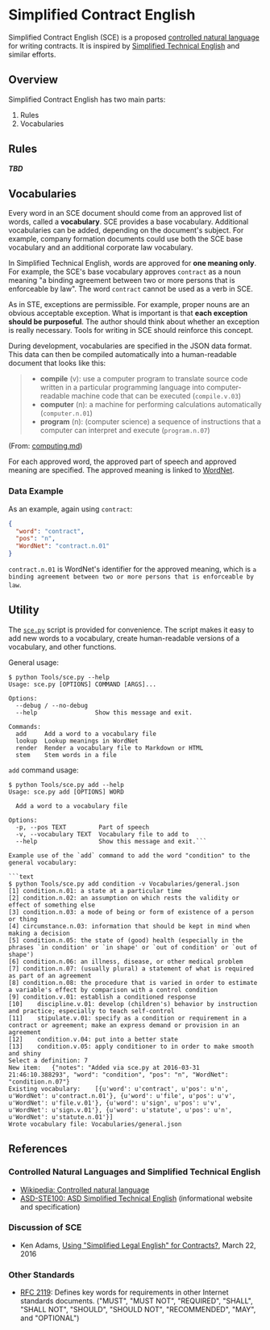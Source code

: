 # Simplified Contract English

Simplified Contract English (SCE) is a proposed [controlled natural language](https://en.wikipedia.org/wiki/Controlled_natural_language) for writing contracts. It is inspired by [Simplified Technical English](https://en.wikipedia.org/wiki/Simplified_Technical_English) and similar efforts.

## Overview

Simplified Contract English has two main parts:

1. Rules
2. Vocabularies

## Rules

***TBD***

## Vocabularies

Every word in an SCE document should come from an approved list of words, called a **vocabulary**. SCE provides a base vocabulary. Additional vocabularies can be added, depending on the document's subject. For example, company formation documents could use both the SCE base vocabulary and an additional corporate law vocabulary.

In Simplified Technical English, words are approved for **one meaning only**. For example, the SCE's base vocabulary approves `contract` as a noun meaning "a binding agreement between two or more persons that is enforceable by law". The word `contract` cannot be used as a verb in SCE.

As in STE, exceptions are permissible. For example, proper nouns are an obvious acceptable exception. What is important is that **each exception should be purposeful**. The author should think about whether an exception is really necessary. Tools for writing in SCE should reinforce this concept.

During development, vocabularies are specified in the JSON data format. This data can then be compiled automatically into a human-readable document that looks like this:

> * **compile** (v): use a computer program to translate source code written in a particular programming language into computer-readable machine code that can be executed (`compile.v.03`)
> * **computer** (n): a machine for performing calculations automatically (`computer.n.01`)
> * **program** (n): (computer science) a sequence of instructions that a computer can interpret and execute (`program.n.07`)

(From: [computing.md](Vocabularies/computing.md))

For each approved word, the approved part of speech and approved meaning are specified. The approved meaning is linked to [WordNet](http://wordnet.princeton.edu/).

### Data Example

As an example, again using `contract`:

```json
{
  "word": "contract",
  "pos": "n",
  "WordNet": "contract.n.01"
}
```

`contract.n.01` is WordNet's identifier for the approved meaning, which is `a binding agreement between two or more persons that is enforceable by law`.

## Utility

The [`sce.py`](Tools/sce.py) script is provided for convenience. The script makes it easy to add new words to a vocabulary, create human-readable versions of a vocabulary, and other functions.

General usage:

```text
$ python Tools/sce.py --help
Usage: sce.py [OPTIONS] COMMAND [ARGS]...

Options:
  --debug / --no-debug
  --help                Show this message and exit.

Commands:
  add     Add a word to a vocabulary file
  lookup  Lookup meanings in WordNet
  render  Render a vocabulary file to Markdown or HTML
  stem    Stem words in a file
```

`add` command usage:

```text
$ python Tools/sce.py add --help
Usage: sce.py add [OPTIONS] WORD

  Add a word to a vocabulary file

Options:
  -p, --pos TEXT         Part of speech
  -v, --vocabulary TEXT  Vocabulary file to add to
  --help                 Show this message and exit.```

Example use of the `add` command to add the word "condition" to the general vocabulary:

```text
$ python Tools/sce.py add condition -v Vocabularies/general.json
[1]	condition.n.01: a state at a particular time
[2]	condition.n.02: an assumption on which rests the validity or effect of something else
[3]	condition.n.03: a mode of being or form of existence of a person or thing
[4]	circumstance.n.03: information that should be kept in mind when making a decision
[5]	condition.n.05: the state of (good) health (especially in the phrases `in condition' or `in shape' or `out of condition' or `out of shape')
[6]	condition.n.06: an illness, disease, or other medical problem
[7]	condition.n.07: (usually plural) a statement of what is required as part of an agreement
[8]	condition.n.08: the procedure that is varied in order to estimate a variable's effect by comparison with a control condition
[9]	condition.v.01: establish a conditioned response
[10]	discipline.v.01: develop (children's) behavior by instruction and practice; especially to teach self-control
[11]	stipulate.v.01: specify as a condition or requirement in a contract or agreement; make an express demand or provision in an agreement
[12]	condition.v.04: put into a better state
[13]	condition.v.05: apply conditioner to in order to make smooth and shiny
Select a definition: 7
New item:	{"notes": "Added via sce.py at 2016-03-31 21:46:10.388293", "word": "condition", "pos": "n", "WordNet": "condition.n.07"}
Existing vocabulary:	[{u'word': u'contract', u'pos': u'n', u'WordNet': u'contract.n.01'}, {u'word': u'file', u'pos': u'v', u'WordNet': u'file.v.01'}, {u'word': u'sign', u'pos': u'v', u'WordNet': u'sign.v.01'}, {u'word': u'statute', u'pos': u'n', u'WordNet': u'statute.n.01'}]
Wrote vocabulary file: Vocabularies/general.json
```

## References

### Controlled Natural Languages and Simplified Technical English

* [Wikipedia: Controlled natural language](https://en.wikipedia.org/wiki/Controlled_natural_language)
* [ASD-STE100: ASD Simplified Technical English](http://www.asd-ste100.org/) (informational website and specification)

### Discussion of SCE

* Ken Adams, [Using "Simplified Legal English" for Contracts?](http://www.adamsdrafting.com/using-simplified-legal-english-for-contracts/), March 22, 2016

### Other Standards

* [RFC 2119](http://xml2rfc.ietf.org/public/rfc/html/rfc2119.html): Defines key words for requirements in other Internet standards documents. ("MUST", "MUST NOT", "REQUIRED", "SHALL", "SHALL NOT", "SHOULD", "SHOULD NOT", "RECOMMENDED", "MAY", and "OPTIONAL")
